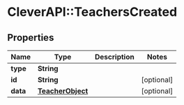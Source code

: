 # CleverAPI::TeachersCreated

## Properties
Name | Type | Description | Notes
------------ | ------------- | ------------- | -------------
**type** | **String** |  | 
**id** | **String** |  | [optional] 
**data** | [**TeacherObject**](TeacherObject.md) |  | [optional] 


